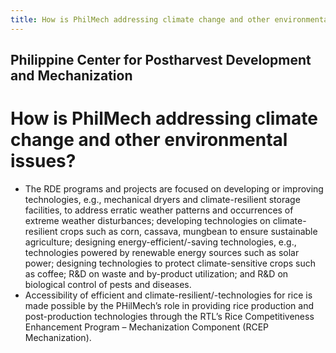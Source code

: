 ```yaml
---
title: How is PhilMech addressing climate change and other environmental issues
---
```


## Philippine Center for Postharvest Development and Mechanization

# How is PhilMech addressing climate change and other environmental issues?


 - The RDE programs and projects are focused on developing or improving technologies, e.g., mechanical dryers and climate-resilient storage facilities, to address erratic weather patterns and occurrences of extreme weather disturbances; developing technologies on climate-resilient crops such as corn, cassava, mungbean to ensure sustainable agriculture; designing energy-efficient/-saving technologies, e.g., technologies powered by renewable energy sources such as solar power; designing technologies to protect climate-sensitive crops such as coffee; R&D on waste and by-product utilization; and R&D on biological control of pests and diseases.
 - Accessibility of efficient and climate-resilient/-technologies for rice is made possible by the PHilMech’s role in providing rice production and post-production technologies through the RTL’s Rice Competitiveness Enhancement Program – Mechanization Component (RCEP Mechanization).
